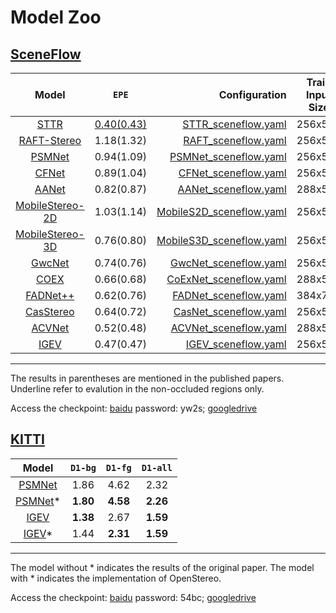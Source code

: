 # Model Zoo

## [SceneFlow](https://lmb.informatik.uni-freiburg.de/resources/datasets/SceneFlowDatasets.en.html)

|   Model   | `EPE`    |  Configuration |  Train Input Size  |
|:---------:|:----------:|-------------:|:------------:|
|[STTR](https://arxiv.org/abs/2011.02910)|    <ins>0.40(0.43)</ins>  |[STTR_sceneflow.yaml](../configs/sttr/STTR_SceneFlow.yaml) |   256x512   |
|[RAFT-Stereo](https://arxiv.org/abs/2109.07547)|     1.18(1.32)      |[RAFT_sceneflow.yaml](../configs/raft/RAFT_sceneflow.yaml) |   256x512   |
|[PSMNet](https://arxiv.org/abs/1803.08669) |     0.94(1.09)     |[PSMNet_sceneflow.yaml](../configs/psmnet/PSMNet_sceneflow.yaml) |   256x512    |
| [CFNet](https://arxiv.org/abs/2104.04314) |     0.89(1.04)      | [CFNet_sceneflow.yaml](../configs/cfnet/CFNet_sceneflow_part2.yaml) |   256x512    |
| [AANet](https://arxiv.org/abs/2004.09548)     |     0.82(0.87)      | [AANet_sceneflow.yaml](../configs/aanet/AANet_sceneflow.yaml) |   288x576    |
|[MobileStereo-2D](https://arxiv.org/abs/2108.09770) |     1.03(1.14)      |[MobileS2D_sceneflow.yaml](../configs/coex/MobileS2D_sceneflow.yaml) |   256x512   |
| [MobileStereo-3D](https://arxiv.org/abs/2108.09770)|     0.76(0.80)      | [MobileS3D_sceneflow.yaml](../configs/coex/MobileS3D_sceneflow.yaml) |   256x512   |
| [GwcNet](https://arxiv.org/pdf/1903.04025) |     0.74(0.76)      |[GwcNet_sceneflow.yaml](../configs/gwcnet/GwcNet_sceneflow.yaml) |   256x512    |
| [COEX](https://arxiv.org/abs/2108.05773) |     0.66(0.68)      |[CoExNet_sceneflow.yaml](../configs/coex/CoExNet_sceneflow.yaml) |   288x576   |
| [FADNet++](https://arxiv.org/abs/2110.02582)|     0.62(0.76)      |  [FADNet_sceneflow.yaml](../configs/fadnet/FADNet_sceneflow.yaml) |   384x768    |
|[CasStereo](https://arxiv.org/abs/1912.06378)|     0.64(0.72)      |[CasNet_sceneflow.yaml](../configs/coex/CasNet_sceneflow.yaml) |   256x512   |
| [ACVNet](https://arxiv.org/abs/2203.02146) |     0.52(0.48)      | [ACVNet_sceneflow.yaml](../configs/avcnet/ACVNet_sceneflow.yaml) |   288x576    |
| [IGEV](https://arxiv.org/pdf/2303.06615.pdf)|     0.47(0.47)      | [IGEV_sceneflow.yaml](../configs/igev/IGEV_sceneflow.yaml) |   256x512   |

------------------------------------------
The results in parentheses are mentioned in the published papers. Underline refer to evalution in the non-occluded regions only.

Access the checkpoint: [baidu](https://pan.baidu.com/s/1rwzdzSXjRT7XTQwT-80J1A) password: yw2s; [googledrive](https://drive.google.com/drive/folders/1oRw26PjWFIXD9ho5pLnvhPwodGTPFPoY?usp=sharing)

## [KITTI](https://www.cvlibs.net/datasets/kitti/eval_scene_flow.php?benchmark=stereo)

|                     Model                     | `D1-bg`  | `D1-fg`  | `D1-all` |
|:---------------------------------------------:|:--------:|:--------:|:--------:|
|  [PSMNet](https://arxiv.org/abs/1803.08669)   |   1.86   |   4.62   |   2.32   |
|  [PSMNet](https://arxiv.org/abs/1803.08669)*  | **1.80** | **4.58** | **2.26** |
| [IGEV](https://arxiv.org/pdf/2303.06615.pdf)  | **1.38** |   2.67   | **1.59** |
| [IGEV](https://arxiv.org/pdf/2303.06615.pdf)* |   1.44   | **2.31** | **1.59** |

------------------------------------------

The model without * indicates the results of the original paper. The model with * indicates the implementation of OpenStereo.

Access the checkpoint: [baidu](https://pan.baidu.com/s/16wFZxtHan-VTKR57NizZLw) password: 54bc; [googledrive](https://drive.google.com/drive/folders/1gw6zQCJ3sqhR4v73-QRsFP3O2AT5OexU?usp=sharing)
